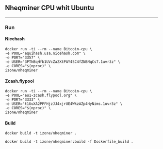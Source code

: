 ## Nheqminer CPU whit Ubuntu 
-----

### Run

#### Nicehash
```
docker run -ti --rm --name Bitcoin-cpu \
-e POOL="equihash.usa.nicehash.com" \
-e PORT="3357" \
-e USER="3PThBqHfb1UVcZaZXtPAY4SC4fZNBNqCs7.1uvr3z" \
-e CORES="$(nproc)" \
izone/nheqminer
```

#### Zcash.flypool
```
docker run -ti --rm --name Bitcoin-cpu \
-e POOL="eu1-zcash.flypool.org" \
-e PORT="3333" \
-e USER="t1UuXA2PPFHjzJJ4xjrUE4WkzAZp4HyNims.1uvr3z" \
-e CORES="$(nproc)" \
izone/nheqminer
```

#### Build
```
docker build -t izone/nheqminer .
```
```
docker build -t izone/nheqminer:build -f Dockerfile_build .
```


